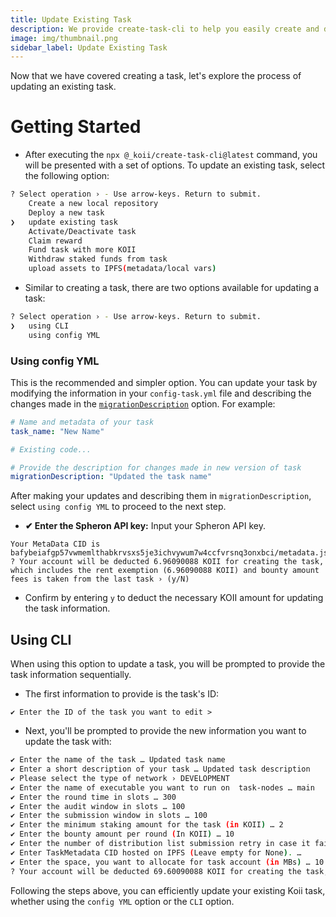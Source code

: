 ```yaml
---
title: Update Existing Task
description: We provide create-task-cli to help you easily create and deploy your task.
image: img/thumbnail.png
sidebar_label: Update Existing Task
---
```


Now that we have covered creating a task, let's explore the process of updating an existing task.

# Getting Started

- After executing the `npx @_koii/create-task-cli@latest` command, you will be presented with a set of options. To update an existing task, select the following option:

```bash
? Select operation › - Use arrow-keys. Return to submit.
    Create a new local repository
    Deploy a new task
❯   update existing task
    Activate/Deactivate task
    Claim reward
    Fund task with more KOII
    Withdraw staked funds from task
    upload assets to IPFS(metadata/local vars)
```

- Similar to creating a task, there are two options available for updating a task:

```bash
? Select operation › - Use arrow-keys. Return to submit.
❯   using CLI
    using config YML
```

### Using config YML

This is the recommended and simpler option. You can update your task by modifying the information in your `config-task.yml` file and describing the changes made in the [`migrationDescription`](https://github.com/koii-network/task-template/blob/master/config-task.yml#L56) option. For example:

```yaml
# Name and metadata of your task
task_name: "New Name"

# Existing code...

# Provide the description for changes made in new version of task
migrationDescription: "Updated the task name"
```
After making your updates and describing them in `migrationDescription`, select `using config YML` to proceed to the next step.

- **✔ Enter the Spheron API key:** Input your Spheron API key.

```
Your MetaData CID is bafybeiafgp57vwmemlthabkrvsxs5je3ichvywum7w4ccfvrsnq3onxbci/metadata.json
? Your account will be deducted 6.96090088 KOII for creating the task, which includes the rent exemption (6.96090088 KOII) and bounty amount fees is taken from the last task › (y/N)
```

- Confirm by entering `y` to deduct the necessary KOII amount for updating the task information.

## Using CLI

When using this option to update a task, you will be prompted to provide the task information sequentially.

- The first information to provide is the task's ID:

```
✔ Enter the ID of the task you want to edit > 
```

- Next, you'll be prompted to provide the new information you want to update the task with:

```bash
✔ Enter the name of the task … Updated task name
✔ Enter a short description of your task … Updated task description
✔ Please select the type of network › DEVELOPMENT
✔ Enter the name of executable you want to run on  task-nodes … main
✔ Enter the round time in slots … 300
✔ Enter the audit window in slots … 100
✔ Enter the submission window in slots … 100
✔ Enter the minimum staking amount for the task (in KOII) … 2
✔ Enter the bounty amount per round (In KOII) … 10
✔ Enter the number of distribution list submission retry in case it fails … 3
✔ Enter TaskMetadata CID hosted on IPFS (Leave empty for None). … 
✔ Enter the space, you want to allocate for task account (in MBs) … 10
? Your account will be deducted 69.60090088 KOII for creating the task, which includes the rent exemption (69.60090088 KOII) and bounty amount fees is taken from the last task › (y/N)
```

Following the steps above, you can efficiently update your existing Koii task, whether using the `config YML` option or the `CLI` option.